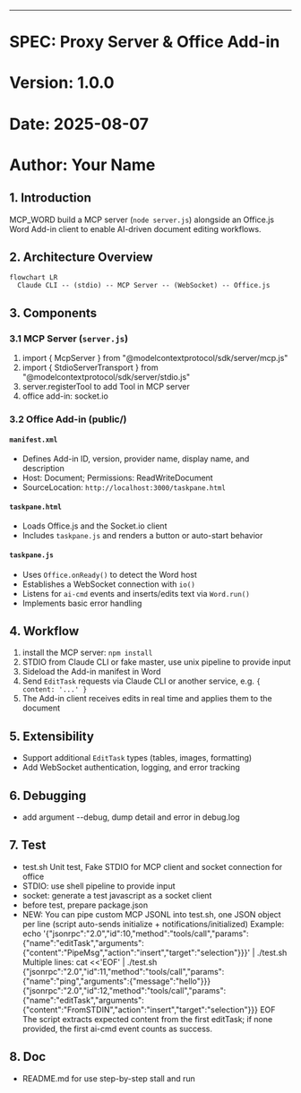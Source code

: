 ---
# SPEC: Proxy Server & Office Add-in

# Version: 1.0.0  
# Date: 2025-08-07  
# Author: Your Name

## 1. Introduction
MCP_WORD build a MCP server (`node server.js`) alongside an Office.js Word Add-in client to enable AI-driven document editing workflows.

## 2. Architecture Overview
```mermaid
flowchart LR
  Claude CLI -- (stdio) -- MCP Server -- (WebSocket) -- Office.js
```


## 3. Components

### 3.1 MCP Server (`server.js`)
  1. import { McpServer } from "@modelcontextprotocol/sdk/server/mcp.js"
  2. import { StdioServerTransport } from "@modelcontextprotocol/sdk/server/stdio.js"
  3. server.registerTool to add Tool in MCP server
  4. office add-in: socket.io

### 3.2 Office Add-in (public/)
#### `manifest.xml`
- Defines Add-in ID, version, provider name, display name, and description
- Host: Document; Permissions: ReadWriteDocument
- SourceLocation: `http://localhost:3000/taskpane.html`

#### `taskpane.html`
- Loads Office.js and the Socket.io client
- Includes `taskpane.js` and renders a button or auto-start behavior

#### `taskpane.js`
- Uses `Office.onReady()` to detect the Word host
- Establishes a WebSocket connection with `io()`
- Listens for `ai-cmd` events and inserts/edits text via `Word.run()`
- Implements basic error handling

## 4. Workflow
1. install the MCP server: `npm install`
2. STDIO from Claude CLI or fake master, use unix pipeline to provide input
3. Sideload the Add-in manifest in Word
4. Send `EditTask` requests via Claude CLI or another service, e.g. `{ content: '...' }`
5. The Add-in client receives edits in real time and applies them to the document

## 5. Extensibility
- Support additional `EditTask` types (tables, images, formatting)
- Add WebSocket authentication, logging, and error tracking

## 6. Debugging
- add argument --debug, dump detail and error in debug.log 
## 7. Test
- test.sh Unit test, Fake STDIO for MCP client and socket connection for office
- STDIO: use shell pipeline to provide input
- socket: generate a test javascript as a socket client
- before test, prepare package.json
- NEW: You can pipe custom MCP JSONL into test.sh, one JSON object per line (script auto-sends initialize + notifications/initialized)
  Example:
  echo '{"jsonrpc":"2.0","id":10,"method":"tools/call","params":{"name":"editTask","arguments":{"content":"PipeMsg","action":"insert","target":"selection"}}}' | ./test.sh
  Multiple lines:
  cat <<'EOF' | ./test.sh
  {"jsonrpc":"2.0","id":11,"method":"tools/call","params":{"name":"ping","arguments":{"message":"hello"}}}
  {"jsonrpc":"2.0","id":12,"method":"tools/call","params":{"name":"editTask","arguments":{"content":"FromSTDIN","action":"insert","target":"selection"}}}
  EOF
  The script extracts expected content from the first editTask; if none provided, the first ai-cmd event counts as success.
## 8. Doc
- README.md for use step-by-step stall and run
